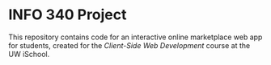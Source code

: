 # INFO 340 Project

This repository contains code for an interactive online marketplace web app for students, created for the _Client-Side Web Development_ course at the UW iSchool.